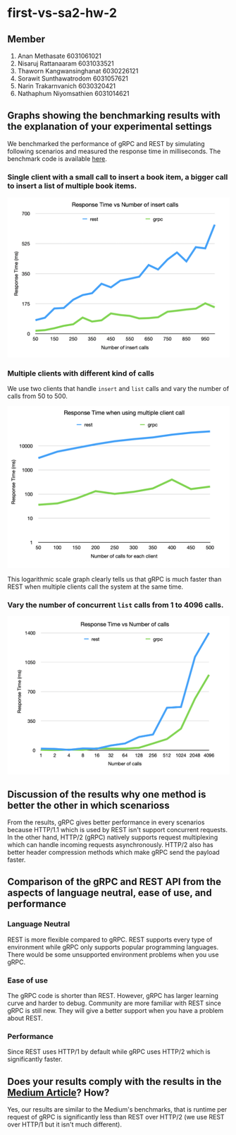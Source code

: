 # first-vs-sa2-hw-2

## Member

1. Anan Methasate 6031061021
2. Nisaruj Rattanaaram 6031033521
3. Thaworn Kangwansinghanat 6030226121
4. Sorawit Sunthawatrodom 6031057621
5. Narin Trakarnvanich 6030320421
6. Nathaphum Niyomsathien 6031014621

## Graphs showing the benchmarking results with the explanation of your experimental settings

We benchmarked the performance of gRPC and REST by simulating following scenarios and measured the response time in milliseconds. The benchmark code is available [here](https://github.com/2110521-2563-1-Software-Architecture/first-vs-sa2-hw-2/tree/master/benchmark).

### Single client with a small call to insert a book item, a bigger call to insert a list of multiple book items.

![Scenario A](https://github.com/2110521-2563-1-Software-Architecture/first-vs-sa2-hw-2/raw/master/images/scenario_a.png)

### Multiple clients with different kind of calls

We use two clients that handle `insert` and `list` calls and vary the number of calls from 50 to 500.

![Scenario B](https://github.com/2110521-2563-1-Software-Architecture/first-vs-sa2-hw-2/raw/master/images/scenario_b.png)

This logarithmic scale graph clearly tells us that gRPC is much faster than REST when multiple clients call the system at the same time.

### Vary the number of concurrent `list` calls from 1 to 4096 calls.

![Scenario C](https://github.com/2110521-2563-1-Software-Architecture/first-vs-sa2-hw-2/raw/master/images/scenario_c.png)

## Discussion of the results why one method is better the other in which scenarioss

From the results, gRPC gives better performance in every scenarios because HTTP/1.1 which is used by REST isn't support concurrent requests. In the other hand, HTTP/2 (gRPC) natively supports request multiplexing which can handle incoming requests asynchronously. HTTP/2 also has better header compression methods which make gRPC send the payload faster.

## Comparison of the gRPC and REST API from the aspects of language neutral, ease of use, and performance

### Language Neutral

REST is more flexible compared to gRPC. REST supports every type of environment while gRPC only supports popular programming languages. There would be some unsupported environment problems when you use gRPC.

### Ease of use

The gRPC code is shorter than REST. However, gRPC has larger learning curve and harder to debug. Community are more familiar with REST since gRPC is still new. They will give a better support when you have a problem about REST.

### Performance

Since REST uses HTTP/1 by default while gRPC uses HTTP/2 which is significantly faster.

## Does your results comply with the results in the [Medium Article](https://medium.com/@bimeshde/grpc-vs-rest-performance-simplified-fd35d01bbd4?)? How?

Yes, our results are similar to the Medium's benchmarks, that is runtime per request of gRPC is significantly less than REST over HTTP/2 (we use REST over HTTP/1 but it isn't much different).